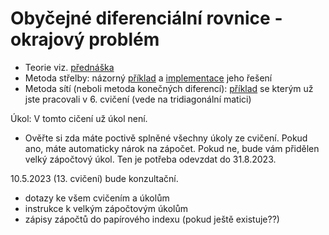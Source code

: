 # Obyčejné diferenciální rovnice - okrajový problém
* Teorie viz. [přednáška](http://kfe.fjfi.cvut.cz/~limpouch/numet/ode/node23.html)
* Metoda střelby: názorný [příklad](priklad_metoda_strelby.pdf) a [implementace](strelba.m) jeho řešení
* Metoda sítí (neboli metoda konečných diferencí): [příklad](priklad_tridiagonalni_matice.pdf) se kterým už jste pracovali v 6. cvičení (vede na tridiagonální matici)

Úkol: V tomto cičení už úkol není.
* Ověřte si zda máte poctivě splněné všechny úkoly ze cvičení. Pokud ano, máte automaticky nárok na zápočet. Pokud ne, bude vám přidělen velký zápočtový úkol. Ten je potřeba odevzdat do 31.8.2023.

10.5.2023 (13. cvičení) bude konzultační.
- dotazy ke všem cvičením a úkolům
- instrukce k velkým zápočtovým úkolům
- zápisy zápočtů do papírového indexu (pokud ještě existuje??)
